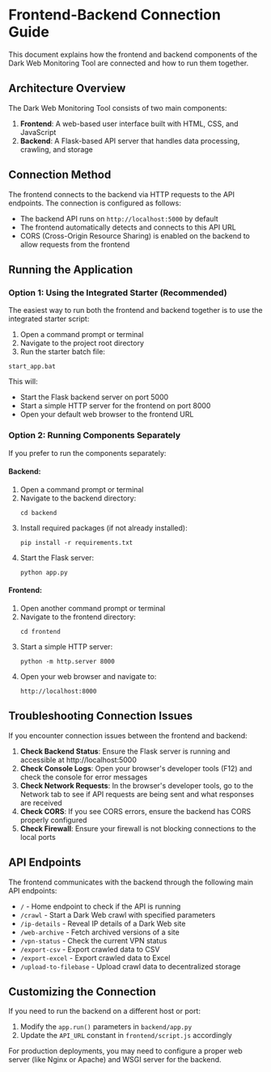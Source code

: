 # Frontend-Backend Connection Guide

This document explains how the frontend and backend components of the Dark Web Monitoring Tool are connected and how to run them together.

## Architecture Overview

The Dark Web Monitoring Tool consists of two main components:

1. **Frontend**: A web-based user interface built with HTML, CSS, and JavaScript
2. **Backend**: A Flask-based API server that handles data processing, crawling, and storage

## Connection Method

The frontend connects to the backend via HTTP requests to the API endpoints. The connection is configured as follows:

- The backend API runs on `http://localhost:5000` by default
- The frontend automatically detects and connects to this API URL
- CORS (Cross-Origin Resource Sharing) is enabled on the backend to allow requests from the frontend

## Running the Application

### Option 1: Using the Integrated Starter (Recommended)

The easiest way to run both the frontend and backend together is to use the integrated starter script:

1. Open a command prompt or terminal
2. Navigate to the project root directory
3. Run the starter batch file:

```
start_app.bat
```

This will:
- Start the Flask backend server on port 5000
- Start a simple HTTP server for the frontend on port 8000
- Open your default web browser to the frontend URL

### Option 2: Running Components Separately

If you prefer to run the components separately:

#### Backend:

1. Open a command prompt or terminal
2. Navigate to the backend directory:
   ```
   cd backend
   ```
3. Install required packages (if not already installed):
   ```
   pip install -r requirements.txt
   ```
4. Start the Flask server:
   ```
   python app.py
   ```

#### Frontend:

1. Open another command prompt or terminal
2. Navigate to the frontend directory:
   ```
   cd frontend
   ```
3. Start a simple HTTP server:
   ```
   python -m http.server 8000
   ```
4. Open your web browser and navigate to:
   ```
   http://localhost:8000
   ```

## Troubleshooting Connection Issues

If you encounter connection issues between the frontend and backend:

1. **Check Backend Status**: Ensure the Flask server is running and accessible at http://localhost:5000
2. **Check Console Logs**: Open your browser's developer tools (F12) and check the console for error messages
3. **Check Network Requests**: In the browser's developer tools, go to the Network tab to see if API requests are being sent and what responses are received
4. **Check CORS**: If you see CORS errors, ensure the backend has CORS properly configured
5. **Check Firewall**: Ensure your firewall is not blocking connections to the local ports

## API Endpoints

The frontend communicates with the backend through the following main API endpoints:

- `/` - Home endpoint to check if the API is running
- `/crawl` - Start a Dark Web crawl with specified parameters
- `/ip-details` - Reveal IP details of a Dark Web site
- `/web-archive` - Fetch archived versions of a site
- `/vpn-status` - Check the current VPN status
- `/export-csv` - Export crawled data to CSV
- `/export-excel` - Export crawled data to Excel
- `/upload-to-filebase` - Upload crawl data to decentralized storage

## Customizing the Connection

If you need to run the backend on a different host or port:

1. Modify the `app.run()` parameters in `backend/app.py`
2. Update the `API_URL` constant in `frontend/script.js` accordingly

For production deployments, you may need to configure a proper web server (like Nginx or Apache) and WSGI server for the backend.